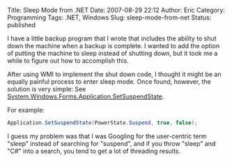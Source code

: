 Title: Sleep Mode from .NET
Date: 2007-08-29 22:12
Author: Eric
Category: Programming
Tags: .NET, Windows
Slug: sleep-mode-from-net
Status: published

I have a little backup program that I wrote that includes the ability to
shut down the machine when a backup is complete. I wanted to add the
option of putting the machine to sleep instead of shutting down, but it
took me a while to figure out how to accomplish this.

After using WMI to implement the shut down code, I thought it might be
an equally painful process to enter sleep mode. Once found, however, the
solution is very simple: See
[System.Windows.Forms.Application.SetSuspendState](http://msdn2.microsoft.com/en-us/library/system.windows.forms.application.setsuspendstate.aspx).

For example:

```csharp
Application.SetSuspendState(PowerState.Suspend, true, false);
```

I guess my problem was that I was Googling for the user-centric term
"sleep" instead of searching for "suspend", and if you throw "sleep" and
"C\#" into a search, you tend to get a lot of threading results.
